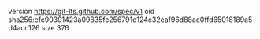 version https://git-lfs.github.com/spec/v1
oid sha256:efc90391423a09835fc256791d124c32caf96d88ac0ffd65018189a5d4acc126
size 376
